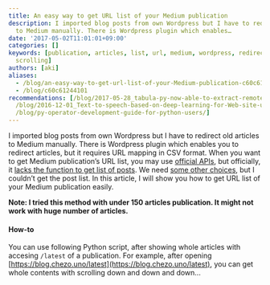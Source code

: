 ```yaml
---
title: An easy way to get URL list of your Medium publication
description: I imported blog posts from own Wordpress but I have to redirect old articles
  to Medium manually. There is Wordpress plugin which enables…
date: '2017-05-02T11:01:01+09:00'
categories: []
keywords: [publication, articles, list, url, medium, wordpress, redirect, posts, showing,
  scrolling]
authors: [aki]
aliases:
  - /blog/an-easy-way-to-get-url-list-of-your-Medium-publication-c60c61244101
  - /blog/c60c61244101
recommendations: [/blog/2017-05-28_tabula-py-now-able-to-extract-remote-PDF-and-multiple-tables-at-once-6108e24ac07c/,
  /blog/2016-12-01_Text-to-speech-based-on-deep-learning-for-Web-site-using-Amazon-Polly-and-Ruby-adc1923212cb/,
  /blog/py-operator-development-guide-for-python-users/]
---
```


I imported blog posts from own Wordpress but I have to redirect old articles to Medium manually. There is Wordpress plugin which enables you to redirect articles, but it requires URL mapping in CSV format. When you want to get Medium publication’s URL list, you may use [official APIs](https://github.com/Medium/medium-api-docs), but officially, it [lacks the function to get list of posts](https://github.com/Medium/medium-api-docs/issues/30). We need [some other choices](https://github.com/enginebai/PyMedium), but I couldn’t get the post list. In this article, I will show you how to get URL list of your Medium publication easily.

**Note: I tried this method with under 150 articles publication. It might not work with huge number of articles.**

#### How-to

You can use following Python script, after showing whole articles with accesing `/latest` of a publication. For example, after opening [https://blog.chezo.uno/latest](https://blog.chezo.uno/latest), you can get whole contents with scrolling down and down and down…
